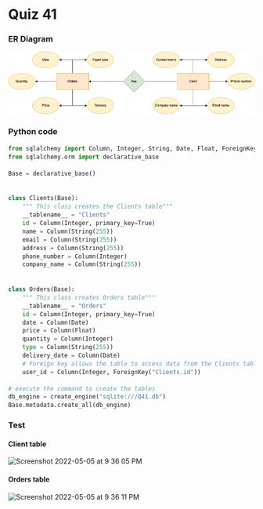 # Quiz 41

### ER Diagram

![](Q41.drawio.png)

### Python code

```.py
from sqlalchemy import Column, Integer, String, Date, Float, ForeignKey, create_engine
from sqlalchemy.orm import declarative_base

Base = declarative_base()


class Clients(Base):
    """ This class creates the Clients table"""
    __tablename__ = "Clients"
    id = Column(Integer, primary_key=True)
    name = Column(String(255))
    email = Column(String(255))
    address = Column(String(255))
    phone_number = Column(Integer)
    company_name = Column(String(255))


class Orders(Base):
    """ This class creates Orders table"""
    __tablename__ = "Orders"
    id = Column(Integer, primary_key=True)
    date = Column(Date)
    price = Column(Float)
    quantity = Column(Integer)
    type = Column(String(255))
    delivery_date = Column(Date)
    # Foreign key allows the table to access data from the Clients table
    user_id = Column(Integer, ForeignKey("Clients.id"))

# execute the command to create the tables
db_engine = create_engine("sqlite:///Q41.db")
Base.metadata.create_all(db_engine)
```

### Test

#### Client table
<img width="688" alt="Screenshot 2022-05-05 at 9 36 05 PM" src="https://user-images.githubusercontent.com/89366878/166924252-00478dea-d93e-4d9d-867c-e753bc0d5122.png">

#### Orders table
<img width="750" alt="Screenshot 2022-05-05 at 9 36 11 PM" src="https://user-images.githubusercontent.com/89366878/166924580-6258f9ef-2f6c-4383-b32e-bdd8acbead67.png">


